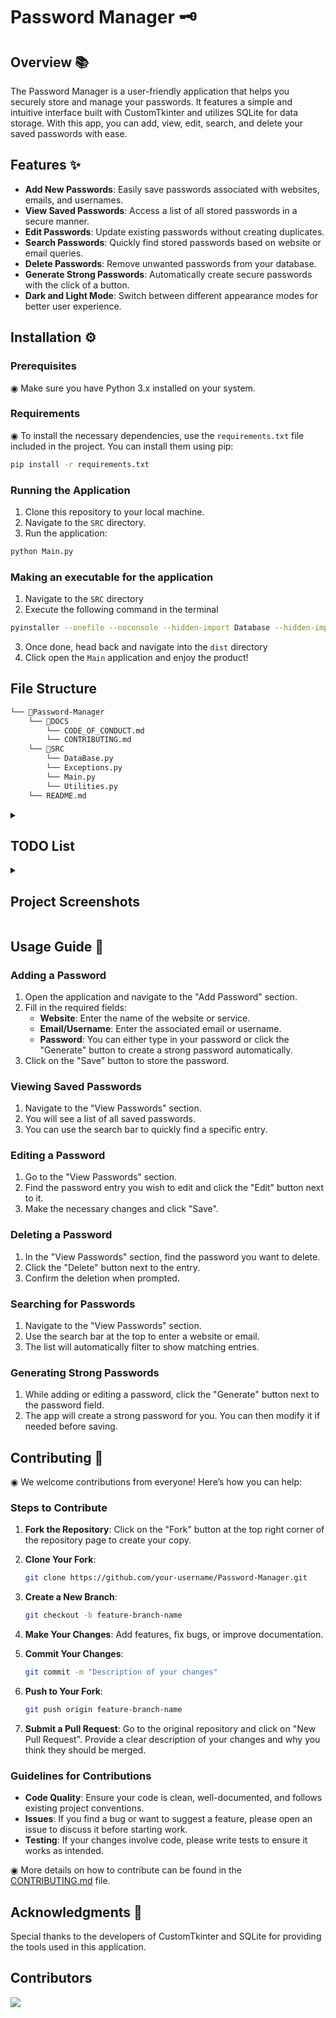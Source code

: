 
# Password Manager 🗝️

## Overview 📚

The Password Manager is a user-friendly application that helps you securely store and manage your passwords. It features a simple and intuitive interface built with CustomTkinter and utilizes SQLite for data storage. With this app, you can add, view, edit, search, and delete your saved passwords with ease.

## Features ✨

- **Add New Passwords**: Easily save passwords associated with websites, emails, and usernames.
- **View Saved Passwords**: Access a list of all stored passwords in a secure manner.
- **Edit Passwords**: Update existing passwords without creating duplicates.
- **Search Passwords**: Quickly find stored passwords based on website or email queries.
- **Delete Passwords**: Remove unwanted passwords from your database.
- **Generate Strong Passwords**: Automatically create secure passwords with the click of a button.
- **Dark and Light Mode**: Switch between different appearance modes for better user experience.

## Installation ⚙️

### Prerequisites

◉ Make sure you have Python 3.x installed on your system.

### Requirements

◉ To install the necessary dependencies, use the `requirements.txt` file included in the project. You can install them using pip:

```bash
pip install -r requirements.txt
```

### Running the Application

1. Clone this repository to your local machine.
2. Navigate to the `SRC` directory.
3. Run the application:

```bash
python Main.py
```
### Making an executable for the application

1. Navigate to the `SRC` directory
2. Execute the following command in the terminal

```bash
pyinstaller --onefile --noconsole --hidden-import Database --hidden-import Exceptions --hidden-import Utilities Main.py
```
3. Once done, head back and navigate into the `dist` directory
4. Click open the `Main` application and enjoy the product!

## File Structure

```markdown
└── 📁Password-Manager
    └── 📁DOCS
        └── CODE_OF_CONDUCT.md
        └── CONTRIBUTING.md
    └── 📁SRC
        └── DataBase.py
        └── Exceptions.py
        └── Main.py
        └── Utilities.py
    └── README.md
```

<details>
<summary><h2> TODO List </h2></summary>

1. **Enhance User Interface:**
   - Revise button placements and alignments for better UX.
   - Add tooltips or help icons for user guidance.
   - Implement a theme toggle (light/dark mode) for better accessibility.

2. **Improve Functionality:**
   - Implement password strength validation during password creation.
   - Add an option to categorize passwords (e.g., personal, work).
   - Introduce tags or labels for easier organization and searchability.
   - Allow exporting passwords to a CSV file for backup purposes.

3. **Implement Security Features:**
   - Add encryption for stored passwords for enhanced security.
   - Implement user authentication (master password) to access the app.
   - Enable secure password generation options (length, character types).

4. **Enhance Database Management:**
   - Implement a function to back up and restore the database.
   - Create a function to audit passwords for reusability or weak passwords.
   - Add data validation to ensure no duplicates are saved.

5. **Unit Testing:**
   - Write unit tests for critical functions (e.g., database interactions, password generation).
   - Set up automated testing with a CI/CD pipeline (e.g., GitHub Actions).

6. **Documentation:**
   - Expand the README.md with a usage guide and contribution instructions.
   - Create a wiki for detailed documentation on features and development guidelines.
   - Document the code with clear comments and docstrings for better readability.

7. **Code Refactoring:**
   - Review and refactor the code for better modularity and readability.
   - Optimize performance in database queries and UI responsiveness.

8. **User Feedback:**
   - Gather user feedback on the application’s usability and features.
   - Implement a feedback mechanism (e.g., a form or dialog within the app).

9. **Accessibility Improvements:**
   - Ensure the app meets accessibility standards (e.g., keyboard navigation, screen reader support).

10. **Mobile Compatibility:**
    - Explore options for creating a mobile version of the app using frameworks like Kivy or BeeWare.

</details>

<details>
<summary><h2>Project Screenshots</h2></summary>

![Main Interface](https://github.com/user-attachments/assets/aec80baf-91a6-4c5f-a0a5-734e763acb20)

![Password Entry](https://github.com/user-attachments/assets/59908581-28d4-4922-8fc4-187b9b27a598)

![Password List](https://github.com/user-attachments/assets/e5e4a3cb-87f0-45bd-af4b-f444c4f11cee)


</details>


## Usage Guide 📝

### Adding a Password
1. Open the application and navigate to the "Add Password" section.
2. Fill in the required fields:
   - **Website**: Enter the name of the website or service.
   - **Email/Username**: Enter the associated email or username.
   - **Password**: You can either type in your password or click the "Generate" button to create a strong password automatically.
3. Click on the "Save" button to store the password.

### Viewing Saved Passwords
1. Navigate to the "View Passwords" section.
2. You will see a list of all saved passwords.
3. You can use the search bar to quickly find a specific entry.

### Editing a Password
1. Go to the "View Passwords" section.
2. Find the password entry you wish to edit and click the "Edit" button next to it.
3. Make the necessary changes and click "Save".

### Deleting a Password
1. In the "View Passwords" section, find the password you want to delete.
2. Click the "Delete" button next to the entry.
3. Confirm the deletion when prompted.

### Searching for Passwords
1. Navigate to the "View Passwords" section.
2. Use the search bar at the top to enter a website or email.
3. The list will automatically filter to show matching entries.

### Generating Strong Passwords
1. While adding or editing a password, click the "Generate" button next to the password field.
2. The app will create a strong password for you. You can then modify it if needed before saving.

## Contributing 🤝

◉ We welcome contributions from everyone! Here’s how you can help:

### Steps to Contribute
1. **Fork the Repository**: Click on the "Fork" button at the top right corner of the repository page to create your copy.

2. **Clone Your Fork**:
   ```bash
   git clone https://github.com/your-username/Password-Manager.git
   ```

3. **Create a New Branch**:
   ```bash
   git checkout -b feature-branch-name
   ```

4. **Make Your Changes**: Add features, fix bugs, or improve documentation.

5. **Commit Your Changes**:
   ```bash
   git commit -m "Description of your changes"
   ```

6. **Push to Your Fork**:
   ```bash
   git push origin feature-branch-name
   ```

7. **Submit a Pull Request**: Go to the original repository and click on "New Pull Request". Provide a clear description of your changes and why you think they should be merged.

### Guidelines for Contributions
- **Code Quality**: Ensure your code is clean, well-documented, and follows existing project conventions.
- **Issues**: If you find a bug or want to suggest a feature, please open an issue to discuss it before starting work.
- **Testing**: If your changes involve code, please write tests to ensure it works as intended.

◉ More details on how to contribute can be found in the [CONTRIBUTING.md](DOCS/CONTRIBUTING.md) file.

## Acknowledgments 🙏
Special thanks to the developers of CustomTkinter and SQLite for providing the tools used in this application.

## Contributors
<a href="https://github.com/SpreadSheets600/Password-Manager/graphs/contributors">
  <img src="https://contrib.rocks/image?repo=SpreadSheets600/Password-Manager" />
</a>

